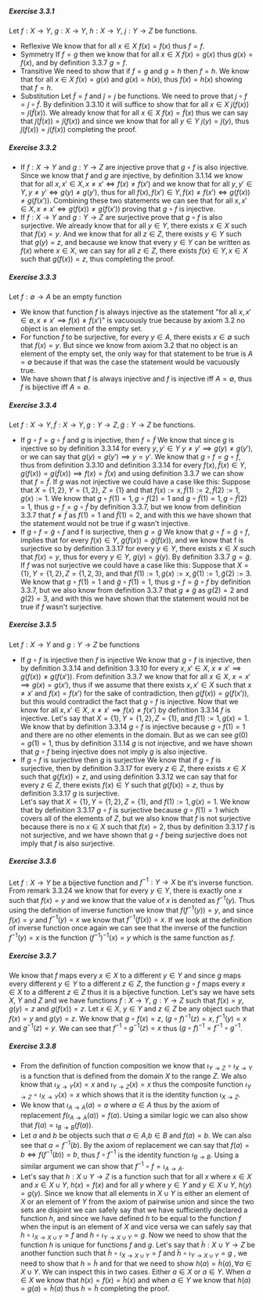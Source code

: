 ##### Exercise 3.3.1
Let $f:X\to Y$, $g:X\to Y$, $h: X \to Y$, $j : Y \to Z$ be functions.
- Reflexive
We know that for all $x \in X$ $f(x) = f(x)$ thus $f = f$.
- Symmetry
If $f = g$ then we know that for all $x \in X$ $f(x) = g(x)$ thus $g(x) = f(x)$, and by definition 3.3.7 $g= f$.
- Transitive
We need to show that if $f = g$ and $g = h$ then $f = h$. We know that for all $x \in X$ $f(x) = g(x)$ and $g(x) = h(x)$, thus $f(x) = h(x)$ showing that $f = h$.
- Substitution
Let $\tilde{f} = f$ and $\tilde{j} = j$ be functions. We need to prove that $j\circ f = \tilde{j}\circ \tilde{f}$. By definition 3.3.10 it will suffice to show that for all $x\in X$ $j(f(x)) = \tilde{j}(\tilde{f}(x))$. We already know that for all $x \in X$ $f(x) = \tilde{f}(x)$ thus we can say that $\tilde{j}(\tilde{f}(x)) = \tilde{j}(f(x))$ and since we know that for all $y \in Y$ $j(y) = \tilde{j}(y)$, thus $\tilde{j}(f(x)) = j(f(x))$ completing the proof.
##### Exercise 3.3.2
- If $f : X\to Y$ and $g : Y\to Z$ are injective prove that $g\circ f$ is also injective.
Since we know that $f$ and $g$ are injective, by definition 3.1.14 we know that for all $x,x' \in X, x\neq x' \iff f(x) \neq f(x')$ and we know that for all $y,y' \in Y, y \neq y' \iff g(y) \neq g(y')$, thus for all $f(x),f(x') \in Y, f(x) \neq f(x') \iff g(f(x)) \neq g(f(x'))$. Combining these two statements we can see that for all $x,x' \in X, x\neq x' \iff g(f(x)) \neq g(f(x'))$ proving that $g\circ f$ is injective.
- If $f : X\to Y$ and $g : Y\to Z$ are surjective prove that $g\circ f$ is also surjective.
We already know that for all $y \in Y$, there exists $x\in X$ such that $f(x) = y$. And we know that for all $z\in Z$, there exists $y \in Y$ such that $g(y) = z$, and because we know that every $y \in Y$ can be written as $f(x)$ where $x \in X$, we can say for all $z\in Z$, there exists $f(x) \in Y, x \in X$ such that $g(f(x)) = z$, thus completing the proof.  
##### Exercise 3.3.3
Let $f : \emptyset \to A$ be an empty function
- We know that function $f$ is always injective as the statement "for all $x,x' \in \emptyset, x \neq x' \implies f(x) \neq f(x')$" is vacuously true because by axiom 3.2 no object is an element of the empty set.
- For function $f$ to be surjective, for every $y \in A$, there exists $x\in \emptyset$ such that $f(x) = y$. But since we know from axiom 3.2 that no object is an element of the empty set, the only way for that statement to be true is $A = \emptyset$ because if that was the case the statement would be vacuously true.
- We have shown that $f$ is always injective and $f$ is injective iff $A = \emptyset$, thus $f$ is bijective iff $A = \emptyset$.
##### Exercise 3.3.4
Let $f : X\to Y, \tilde{f} : X\to Y, g : Y \to Z, \tilde{g} : Y \to Z$ be functions.
- If $g\circ f = g\circ \tilde{f}$ and $g$ is injective, then $f = \tilde{f}$
We know that since $g$ is injective so by definition 3.3.14 for every $y,y' \in Y$ $y \neq y' \implies g(y) \neq g(y')$, or we can say that $g(y) = g(y') \implies y = y'$. We know that $g \circ f = g\circ \tilde{f}$, thus from definition 3.3.10 and definition 3.3.14 for every $f(x),\tilde{f}(x) \in Y, g(f(x)) = g(\tilde{f}(x)) \implies f(x) = \tilde{f}(x)$ and using definition 3.3.7 we can show that $f = \tilde{f}$.
If $g$ was not injective we could have a case like this:
Suppose that $X = \{1,2\}$, $Y = \{1,2\}$, $Z = \{1\}$ and that $f(x) := x,\tilde{f}(1) := 2, \tilde{f}(2) := 1,g(x) := 1$. We know that $g\circ f(1) = 1, g\circ f(2) = 1$ and $g\circ \tilde{f}(1) = 1, g\circ \tilde{f}(2) = 1$, thus $g\circ f = g\circ \tilde{f}$ by definition 3.3.7, but we know from definition 3.3.7 that $f \neq \tilde{f}$ as $f(1) = 1$ and $\tilde{f}(1) = 2$, and with this we have shown that the statement would not be true if $g$ wasn't injective.
- If $g\circ f = \tilde{g} \circ f$ and f is surjective, then $g = \tilde{g}$
We know that $g \circ f = \tilde{g} \circ f$, implies that for every $f(x) \in Y$, $g(f(x)) = \tilde{g}(f(x))$, and we know that f is surjective so by definition 3.3.17 for every $y \in Y$, there exists $x\in X$ such that $f(x) = y$, thus for every $y \in Y$, $g(y) = \tilde{g}(y)$. By definition 3.3.7 $g = \tilde{g}$.
If $f$ was not surjective we could have a case like this:
Suppose that $X = \{1\}, Y = \{1,2\}, Z =\{1,2,3\}$, and that $f(1) := 1, g(x) := x, \tilde{g}(1) := 1, \tilde{g}(2) := 3$. We know that $g \circ f(1) = 1$ and $\tilde{g} \circ f(1) = 1$, thus $g\circ f = \tilde{g} \circ f$ by definition 3.3.7, but we also know from definition 3.3.7 that $g \neq \tilde{g}$ as $g(2) = 2$ and $\tilde{g}(2) = 3$, and with this we have shown that the statement would not be true if $f$ wasn't surjective. 
##### Exercise 3.3.5
Let $f : X \to Y$ and $g : Y \to Z$ be functions
- If $g\circ f$ is injective then $f$ is injective
We know that $g\circ f$ is injective, then by definition 3.3.14 and definition 3.3.10 for every $x,x' \in X$, $x \neq x' \implies g(f(x)) \neq g(f(x'))$. From definition 3.3.7 we know that for all $x \in X$, $x = x' \implies g(x) = g(x')$, thus if we assume that there exists $x,x' \in X$ such that  $x \neq x'$ and $f(x) = f(x')$ for the sake of contradiction, then $g(f(x)) = g(f(x'))$, but this would contradict the fact that $g\circ f$ is injective. Now that we know for all $x,x' \in X$, $x \neq x'\implies f(x) \neq f(x')$ by definition 3.3.14 $f$ is injective.
Let's say that $X = \{1\}, Y = \{1,2\}, Z = \{1\}$, and $f(1) := 1, g(x) = 1$. We know that by definition 3.3.14  $g \circ f$ is injective because $g\circ f(1) = 1$ and there are no other elements in the domain. But as we can see $g(0) = g(1) = 1$, thus by definition 3.1.14 $g$ is not injective, and we have shown that $g \circ f$ being injective does not imply $g$ is also injective.
- If $g\circ f$ is surjective then $g$ is surjective
We know that if $g \circ f$ is surjective, then by definition 3.3.17 for every $z \in Z$, there exists $x \in X$ such that $g(f(x)) = z$, and using definition 3.3.12 we can say that for every $z \in Z$, there exists $f(x) \in Y$ such that $g(f(x)) = z$, thus by definition 3.3.17 $g$ is surjective.  
Let's say that $X = \{1\}, Y = \{1,2\}, Z = \{1\}$, and $f(1) := 1, g(x) = 1$. We know that by definition 3.3.17 $g \circ f$ is surjective because $g \circ f(1) = 1$ which covers all of the elements of $Z$, but we also know that $f$ is not surjective because there is no $x \in X$ such that $f(x) = 2$, thus by definition 3.3.17 $f$ is not surjective, and we have shown that $g \circ f$ being surjective does not imply that $f$ is also surjective.
##### Exercise 3.3.6
Let $f:X\to Y$ be a bijective function and $f^{-1} : Y \to X$ be it's inverse function. From remark 3.3.24 we know that for every $y \in Y$, there is exactly one $x$ such that $f(x) = y$ and we know that the value of $x$ is denoted as $f^{-1}(y)$. Thus using the definition of inverse function we know that $f(f^{-1}(y)) = y$, and since $f(x) = y$ and $f^{-1}(y) = x$ we know that $f^{-1}(f(x)) = x$. If we look at the definition of inverse function once again we can see that the inverse of the function $f^{-1}(y) = x$ is the function $(f^{-1})^{-1}(x) = y$ which is the same function as $f$. 
##### Exercise 3.3.7
We know that $f$ maps every $x\in X$ to a different $y\in Y$ and since $g$ maps every different $y\in Y$ to a different $z\in Z$, the function $g\circ f$ maps every $x\in X$ to a different $z\in Z$ thus it is a bijective function.
Let's say we have sets $X$, $Y$ and $Z$ and we have functions $f: X\to Y$, $g: Y\to Z$ such that $f(x) = y$, $g(y) = z$ and $g(f(x)) = z$. Let $x\in X$, $y\in Y$ and $z\in Z$ be any object such that $f(x) = y$ and $g(y) = z$. We know that $g\circ f(x) = z$, $(g\circ f)^{-1}(z) = x$, $f^{-1}(y) = x$ and $g^{-1}(z) = y$. We can see that $f^{-1}\circ g^{-1}(z) = x$ thus $(g\circ f)^{-1} = f^{-1}\circ g^{-1}$. 
##### Exercise 3.3.8
- From the definition of function composition we know that $\iota_{Y\to Z}\circ\iota_{X\to Y}$ is a function that is defined from the domain $X$ to the range $Z$. We also know that $\iota_{X\to Y}(x) = x$ and $\iota_{Y\to Z}(x) = x$ thus the composite function $\iota_{Y\to Z}\circ\iota_{X\to Y}(x) = x$ which shows that it is the identity function $\iota_{X\to Z}$.
- We know that $\iota_{A\to A}(a) = a$ where $a\in A$ thus by the axiom of replacement $f(\iota_{A\to A}(a)) = f(a)$. Using a similar logic we can also show that $f(a) = \iota_{B\to B}(f(a))$.
- Let $a$ and $b$ be objects such that $a\in A$,$b\in B$ and $f(a) = b$. We can also see that $a = f^{-1}(b)$. By the axiom of replacement we can say that $f(a) = b\iff f(f^{-1}(b)) = b$, thus $f\circ f^{-1}$ is the identity function $\iota_{B\to B}$. Using a similar argument we can show that $f^{-1}\circ f=\iota_{A\to A}$.
- Let's say that $h:X\cup Y\to Z$ is a function such that for all $x$ where $x\in X$ and $x\in X\cup Y$, $h(x) = f(x)$ and for all $y$ where $y\in Y$ and $y\in X\cup Y$, $h(y) = g(y)$. Since we know that all elements in $X\cup Y$ is either an element of $X$ or an element of $Y$ from the axiom of pairwise union and since the two sets are disjoint we can safely say that we have sufficiently declared a function $h$, and since we have defined $h$ to be equal to the function $f$ when the input is an element of $X$ and vice versa we can safely say that $h\circ\iota_{X\to X\cup Y} = f$ and $h\circ\iota_{Y\to X\cup Y} = g$. 
  Now we need to show that the function $h$ is unique for functions $f$ and $g$. Let's say that $\tilde{h}:X\cup Y\to Z$ be another function such that $\tilde{h}\circ\iota_{X\to X\cup Y} = f$ and $\tilde{h}\circ\iota_{Y\to X\cup Y} = g$ , we need to show that $h = \tilde{h}$ and for that we need to show $h(a) = \tilde{h}(a), \forall a \in X\cup Y$. We can inspect this in two cases. Either $a \in X$ or $a\in Y$. When $a\in X$ we know that $h(x) = f(x) = \tilde{h}(x)$ and when $a\in Y$ we know that $h(a)=g(a)=\tilde{h}(a)$ thus $h=\tilde{h}$ completing the proof.